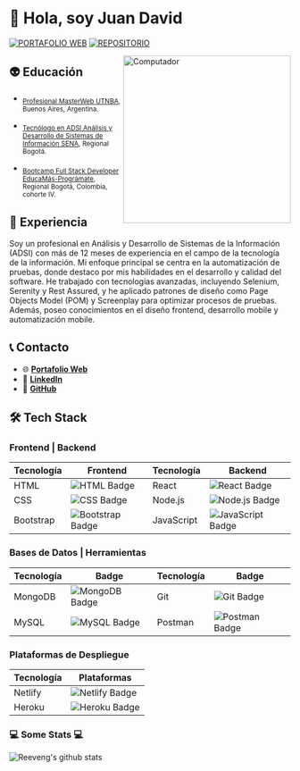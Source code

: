 # 👋 Hola, soy Juan David

[![PORTAFOLIO WEB](https://img.shields.io/badge/Portafolio%20Web-%23323330.svg?style=for-the-badge&logo=perfil&logoColor=black&color=FF0080)](https://portafolio-web-one.vercel.app/) [![REPOSITORIO](https://img.shields.io/badge/Repositorio-%23323330.svg?style=for-the-badge&logo=repositorio&logoColor=black&color=8000FF)](https://github.com/JDQN)

<img src="https://raw.githubusercontent.com/MicaelliMedeiros/micaellimedeiros/master/image/computer-illustration.png" width="300" align="right" alt="Computador">


## 👽 Educación

- <sub>[Profesional MasterWeb UTNBA](https://sceu.frba.utn.edu.ar/course/professional-webmaster/), Buenos Aires, Argentina.</sub>

- <sub>[Tecnólogo en ADSI Análisis y Desarrollo de Sistemas de Información SENA](http://oferta.senasofiaplus.edu.co/sofia-oferta/), Regional Bogotá.</sub>

- <sub>[Bootcamp Full Stack Developer EducaMás-Prográmate](https://educamas.com.co/), Regional Bogotá, Colombia, cohorte IV.</sub>


## 💼 Experiencia

Soy un profesional en Análisis y Desarrollo de Sistemas de la Información (ADSI) con más de 12 meses de experiencia en el campo de la tecnología de la información. Mi enfoque principal se centra en la automatización de pruebas, donde destaco por mis habilidades en el desarrollo y calidad del software. He trabajado con tecnologías avanzadas, incluyendo Selenium, Serenity y Rest Assured, y he aplicado patrones de diseño como Page Objects Model (POM) y Screenplay para optimizar procesos de pruebas. Además, poseo conocimientos en el diseño frontend, desarrollo mobile y automatización mobile.


## 📞 Contacto

- 🌐 [**Portafolio Web**](https://portafolio-web-one.vercel.app/)
- 💼 [**LinkedIn**](https://www.linkedin.com/in/viamonte2319/)
- 📁 [**GitHub**](https://github.com/JDQN)



## 🛠 Tech Stack

### Frontend | Backend
| Tecnología   | Frontend                                                                                                  | Tecnología   | Backend |
|--------------|--------------------------------------------------------------------------------------------------------|--------------|---------------------------------------------------------------------------|
| HTML         | ![HTML Badge](https://img.shields.io/badge/HTML-FF5733?style=for-the-badge&logo=html5&logoColor=white) | React        | ![React Badge](https://img.shields.io/badge/React-20232A?style=for-the-badge&logo=react&logoColor=61DAFB) |
| CSS          | ![CSS Badge](https://img.shields.io/badge/CSS-00D3E8?style=for-the-badge&logo=css3&logoColor=white)   | Node.js      | ![Node.js Badge](https://img.shields.io/badge/Node.js-43853D?style=for-the-badge&logo=node.js&logoColor=white) |
| Bootstrap    | ![Bootstrap Badge](https://img.shields.io/badge/Bootstrap-563D7C?style=for-the-badge&logo=bootstrap&logoColor=white) | JavaScript   | ![JavaScript Badge](https://img.shields.io/badge/JavaScript-D4AC0D?style=for-the-badge&logo=javascript&logoColor=F7DF1E) |

### Bases de Datos | Herramientas
| Tecnología   | Badge                                                                                                  | Tecnología   | Badge                                                                                                  |
|--------------|--------------------------------------------------------------------------------------------------------|--------------|--------------------------------------------------------------------------------------------------------|
| MongoDB      | ![MongoDB Badge](https://img.shields.io/badge/MongoDB-2ECC71?style=for-the-badge&logo=mongodb&logoColor=white) | Git          | ![Git Badge](https://img.shields.io/badge/Git-884EA0?style=for-the-badge&logo=git&logoColor=white)   |
| MySQL        | ![MySQL Badge](https://img.shields.io/badge/MySQL-016FA2?style=for-the-badge&logo=mysql&logoColor=white) | Postman      | ![Postman Badge](https://img.shields.io/badge/Postman-FF6C37?style=for-the-badge&logo=postman&logoColor=white) |
                                                                                                        

### Plataformas de Despliegue
| Tecnología   | Plataformas                                                                                            |
|--------------|--------------------------------------------------------------------------------------------------------|
| Netlify      | ![Netlify Badge](https://img.shields.io/badge/Netlify-00C7B7?style=for-the-badge&logo=netlify&logoColor=white) |
| Heroku       | ![Heroku Badge](https://img.shields.io/badge/Heroku-4A235A?style=for-the-badge&logo=heroku&logoColor=white) |



<h3>💻 Some Stats 💻</h3>

![Reeveng's github stats](https://github-readme-stats.vercel.app/api?username=reeveng&show_icons=true&title_color=fff&icon_color=79ff97&text_color=9f9f9f&bg_color=151515)

